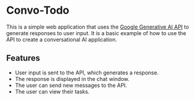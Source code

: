 # Convo-Todo

This is a simple web application that uses the [Google Generative AI API](https://developers.generativeai.google/tutorials/chat) to generate responses to user input. It is a basic example of how to use the API to create a conversational AI application.

## Features

- User input is sent to the API, which generates a response.
- The response is displayed in the chat window.
- The user can send new messages to the API.
- The user can view their tasks.

